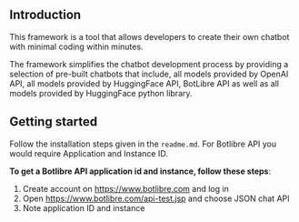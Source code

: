 ## Introduction

This framework is a tool that allows developers to create their own chatbot with minimal coding within minutes.

The framework simplifies the chatbot development process by providing a selection of pre-built chatbots that include, all models provided by OpenAI API, all models provided by HuggingFace API, BotLibre API as well as all models provided by HuggingFace python library.

## Getting started

Follow the installation steps given in the `readme.md`. For Botlibre API you would require Application and Instance ID.

**To get a Botlibre API application id and instance, follow these steps**:
1. Create account on https://www.botlibre.com and log in
2. Open https://www.botlibre.com/api-test.jsp and choose JSON chat API
3. Note application ID and instance